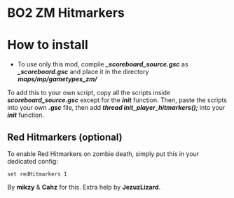 # BO2 ZM Hitmarkers

# How to install
- To use only this mod, compile _**_scoreboard_source.gsc**_ as _**_scoreboard.gsc**_ and place it in the directory _**maps/mp/gametypes_zm/**_

To add this to your own script, copy all the scripts inside _**_scoreboard_source.gsc_**_ except for the _**init**_ function.
Then, paste the scripts into your own _**.gsc**_ file, then add _**thread init_player_hitmarkers();**_ into your _**init**_ function.

## Red Hitmarkers (optional)
To enable Red Hitmarkers on zombie death, simply put this in your dedicated config:
```
set redHitmarkers 1
```

By **mikzy** & **Cahz** for this.
Extra help by **JezuzLizard**.
